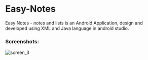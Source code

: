 # Easy-Notes
Easy Notes - notes and lists is an Android Application, design and developed using XML and Java language in android studio.

### Screenshots:

![screen_3](https://user-images.githubusercontent.com/78471553/140938929-5ea3d7a8-67ed-429f-9211-fa1e51ef31b1.png)






